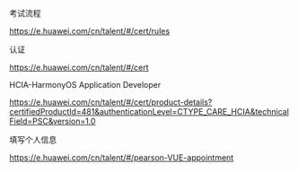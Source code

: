 



考试流程

https://e.huawei.com/cn/talent/#/cert/rules

认证

https://e.huawei.com/cn/talent/#/cert

HCIA-HarmonyOS Application Developer

https://e.huawei.com/cn/talent/#/cert/product-details?certifiedProductId=481&authenticationLevel=CTYPE_CARE_HCIA&technicalField=PSC&version=1.0

填写个人信息

https://e.huawei.com/cn/talent/#/pearson-VUE-appointment